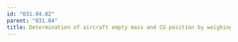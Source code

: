 ```yaml
---
id: "031.04.02"
parent: "031.04"
title: Determination of aircraft empty mass and CG position by weighing
---
```

